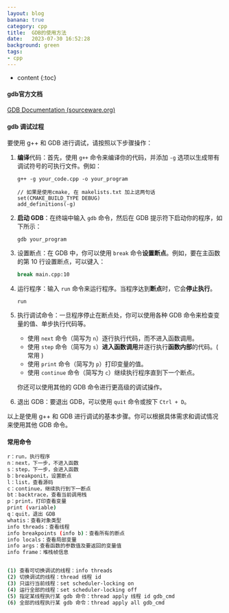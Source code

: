 ```yaml
---
layout: blog
banana: true
category: cpp
title:  GDB的使用方法
date:   2023-07-30 16:52:28
background: green
tags:
- cpp
---
```


* content
{:toc}


#### gdb官方文档

[GDB Documentation (sourceware.org)](https://www.sourceware.org/gdb/documentation/)



#### gdb 调试过程

要使用 g++ 和 GDB 进行调试，请按照以下步骤操作：

1. **编译**代码：首先，使用 `g++` 命令来编译你的代码，并添加 `-g` 选项以生成带有调试符号的可执行文件。例如：

    ```
    g++ -g your_code.cpp -o your_program
    
    // 如果是使用cmake, 在 makelists.txt 加上这两句话
    set(CMAKE_BUILD_TYPE DEBUG)
    add_definitions(-g)
    ```

2. **启动 GDB**：在终端中输入 `gdb` 命令，然后在 GDB 提示符下启动你的程序，如下所示：

    ```
    gdb your_program
    ```

3. 设置断点：在 GDB 中，你可以使用 `break` 命令**设置断点**。例如，要在主函数的第 10 行设置断点，可以键入：

    ```bash
    break main.cpp:10
    ```

4. 运行程序：输入 `run` 命令来运行程序。当程序达到**断点**时，它会**停止执行**。

    ```
    run
    ```

5. 执行调试命令：一旦程序停止在断点处，你可以使用各种 GDB 命令来检查变量的值、单步执行代码等。

    - 使用 `next` 命令（简写为 `n`）逐行执行代码，而不进入函数调用。
    - 使用 `step` 命令（简写为 `s`）**进入函数调用**并逐行执行**函数内部**的代码。( 常用 )
    - 使用 `print` 命令（简写为 `p`）打印变量的值。
    - 使用 `continue` 命令（简写为 `c`）继续执行程序直到下一个断点。

    你还可以使用其他的 GDB 命令进行更高级的调试操作。

6. 退出 GDB：要退出 GDB，可以使用 `quit` 命令或按下 `Ctrl + D`。

以上是使用 g++ 和 GDB 进行调试的基本步骤。你可以根据具体需求和调试情况来使用其他 GDB 命令。



#### 常用命令

```bash
r：run，执行程序
n：next，下一步，不进入函数
s：step，下一步，会进入函数
b：breakponit，设置断点
l：list，查看源码
c：continue，继续执行到下一断点
bt：backtrace，查看当前调用栈
p：print，打印查看变量
print (variable)
q：quit，退出 GDB
whatis：查看对象类型
info threads：查看线程
info breakpoints (info b)：查看所有的断点
info locals：查看局部变量
info args：查看函数的参数值及要返回的变量值
info frame：堆栈帧信息


(1) 查看可切换调试的线程：info threads
(2) 切换调试的线程：thread 线程 id
(3) 只运行当前线程：set scheduler-locking on
(4) 运行全部的线程：set scheduler-locking off
(5) 指定某线程执行某 gdb 命令：thread apply 线程 id gdb_cmd
(6) 全部的线程执行某 gdb 命令：thread apply all gdb_cmd
```

